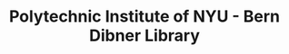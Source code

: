 ---
layout: repo
title: "Polytechnic Institute of NYU - Bern Dibner Library"
id: 18998
permalink: repos/18998/
---